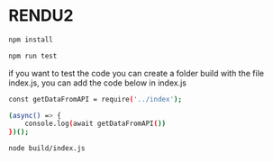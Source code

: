 # RENDU2

```bash
npm install
```

```bash
npm run test 
```

if you want to test the code you can create a folder build with the file index.js, you can add the code below in index.js
```bash
const getDataFromAPI = require('../index');

(async() => {
    console.log(await getDataFromAPI())
})();
```



```bash
node build/index.js
```